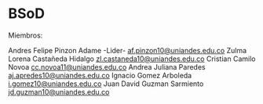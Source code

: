 # BSoD
Miembros:

Andres Felipe Pinzon Adame -Lider-
af.pinzon10@uniandes.edu.co
Zulma Lorena Castañeda Hidalgo
zl.castaneda10@uniandes.edu.co
Cristian Camilo Novoa
cc.novoa11@uniandes.edu.co
Andrea Juliana Paredes
aj.apredes10@uniandes.edu.co
Ignacio Gomez Arboleda
i.gomez10@uniandes.edu.co
Juan David Guzman Sarmiento
jd.guzman10@uniandes.edu.co
